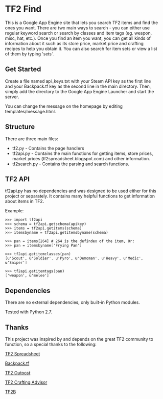 TF2 Find
========

This is a Google App Engine site that lets you search TF2 items and find the ones you want. There are two main ways to search - you can either use regular keyword search or search by classes and item tags (eg. weapon, misc, hat, etc.). Once you find an item you want, you can get all kinds of information about it such as its store price, market price and crafting recipes to help you obtain it. You can also search for item sets or view a list of them by typing 'sets'.

Get Started
-----------

Create a file named api_keys.txt with your Steam API key as the first line and your Backpack.tf key as the second line in the main directory. Then, simply add the directory to the Google App Engine Launcher and start the server.

You can change the message on the homepage by editing templates/message.html.

Structure
---------

There are three main files:

 * tf2.py - Contains the page handlers
 * tf2api.py - Contains the main functions for getting items, store prices, market prices (tf2spreadsheet.blogspot.com) and other information.
 * tf2search.py - Contains the parsing and search functions.

TF2 API
-------
tf2api.py has no dependencies and was designed to be used either for this project or separately. It contains many helpful functions to get information about items in TF2.

Example:

    >>> import tf2api
    >>> schema = tf2api.getschema(apikey)
    >>> items = tf2api.getitems(schema)
    >>> itemsbyname = tf2api.getitemsbyname(schema)

    >>> pan = items[264] # 264 is the defindex of the item, Or:
    >>> pan = itemsbyname['Frying Pan']

    >>> tf2api.getitemclasses(pan)
    [u'Scout', u'Soldier', u'Pyro', u'Demoman', u'Heavy', u'Medic', u'Sniper']

    >>> tf2api.getitemtags(pan)
    ['weapon', u'melee']


Dependencies
------------
There are no external dependencies, only built-in Python modules.

Tested with Python 2.7.

Thanks
------
This project was inspired by and depends on the great TF2 community to function, so a special thanks to the following:

[TF2 Spreadsheet](http://tf2spreadsheet.blogspot.com)

[Backpack.tf](http://backpack.tf)

[TF2 Outpost](http://tf2outpost.com)

[TF2 Crafting Advisor](http://tf2crafting.info)

[TF2B](http://tf2b.com)
